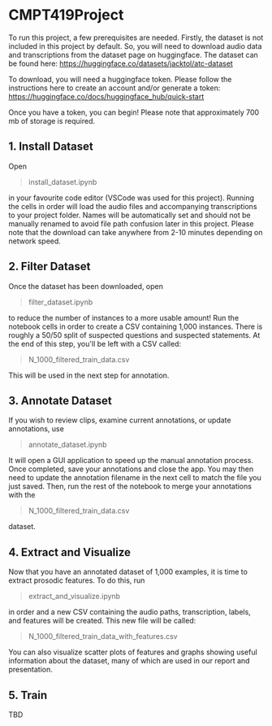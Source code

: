 # CMPT419Project

To run this project, a few prerequisites are needed. Firstly, the dataset is not included in this project by default. So, you will need to download audio data and transcriptions from the dataset page on huggingface. The dataset can be found here: 
https://huggingface.co/datasets/jacktol/atc-dataset

To download, you will need a huggingface token. Please follow the instructions here to create an account and/or generate a token:
https://huggingface.co/docs/huggingface_hub/quick-start

Once you have a token, you can begin! Please note that approximately 700 mb of storage is required.

## 1. Install Dataset

Open  
> install_dataset.ipynb

in your favourite code editor (VSCode was used for this project). Running the cells in order will load the audio files and accompanying transcriptions to your project folder. Names will be automatically set and should not be manually renamed to avoid file path confusion later in this project. Please note that the download can take anywhere from 2-10 minutes depending on network speed.

## 2. Filter Dataset

Once the dataset has been downloaded, open 
> filter_dataset.ipynb 

 to reduce the number of instances to a more usable amount! Run the notebook cells in order to create a CSV containing 1,000 instances. There is roughly a 50/50 split of suspected questions and suspected statements. At the end of this step, you'll be left with a CSV called: 

> N_1000_filtered_train_data.csv 

This will be used in the next step for annotation. 

## 3. Annotate Dataset

If you wish to review clips, examine current annotations, or update annotations, use 
> annotate_dataset.ipynb

 It will open a GUI application to speed up the manual annotation process. Once completed, save your annotations and close the app. You may then need to update the annotation filename in the next cell to match the file you just saved. Then, run the rest of the notebook to merge your annotations with the

> N_1000_filtered_train_data.csv 

dataset.

## 4. Extract and Visualize

Now that you have an annotated dataset of 1,000 examples, it is time to extract prosodic features. To do this, run 

> extract_and_visualize.ipynb

 in order and a new CSV containing the audio paths, transcription, labels, and features will be created. This new file will be called:
 
 > N_1000_filtered_train_data_with_features.csv 
 
 You can also visualize scatter plots of features and graphs showing useful information about the dataset, many of which are used in our report and presentation.

## 5. Train

TBD

